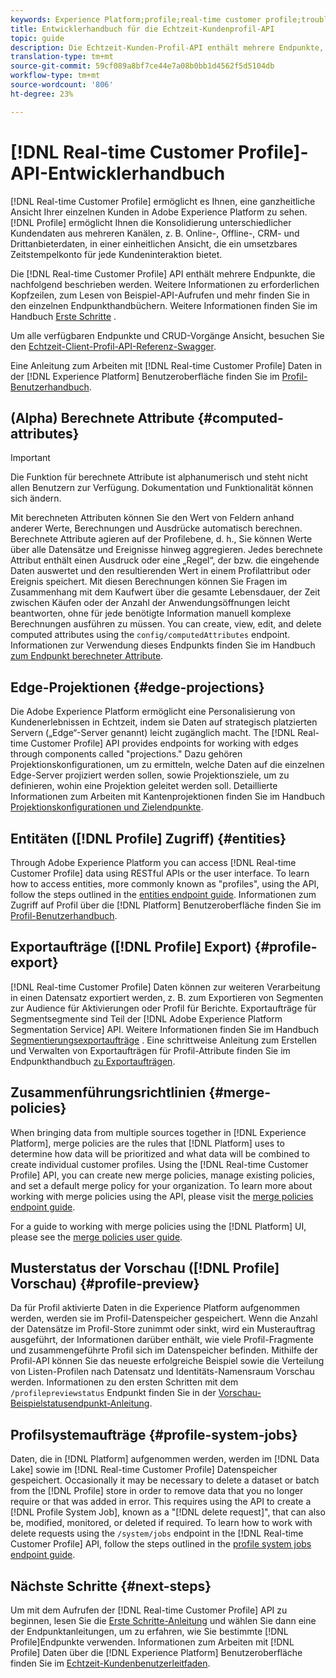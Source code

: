 ```yaml
---
keywords: Experience Platform;profile;real-time customer profile;troubleshooting;API;unified profile;Unified Profile;unified;Profile;rtcp;enable profile;Enable profile
title: Entwicklerhandbuch für die Echtzeit-Kundenprofil-API
topic: guide
description: Die Echtzeit-Kunden-Profil-API enthält mehrere Endpunkte, die nachfolgend beschrieben werden.
translation-type: tm+mt
source-git-commit: 59cf089a8bf7ce44e7a08b0bb1d4562f5d5104db
workflow-type: tm+mt
source-wordcount: '806'
ht-degree: 23%

---
```



# [!DNL Real-time Customer Profile]-API-Entwicklerhandbuch

[!DNL Real-time Customer Profile] ermöglicht es Ihnen, eine ganzheitliche Ansicht Ihrer einzelnen Kunden in Adobe Experience Platform zu sehen. [!DNL Profile] ermöglicht Ihnen die Konsolidierung unterschiedlicher Kundendaten aus mehreren Kanälen, z. B. Online-, Offline-, CRM- und Drittanbieterdaten, in einer einheitlichen Ansicht, die ein umsetzbares Zeitstempelkonto für jede Kundeninteraktion bietet.

Die [!DNL Real-time Customer Profile] API enthält mehrere Endpunkte, die nachfolgend beschrieben werden. Weitere Informationen zu erforderlichen Kopfzeilen, zum Lesen von Beispiel-API-Aufrufen und mehr finden Sie in den einzelnen Endpunkthandbüchern. Weitere Informationen finden Sie im Handbuch [Erste Schritte](getting-started.md) .

Um alle verfügbaren Endpunkte und CRUD-Vorgänge Ansicht, besuchen Sie den [Echtzeit-Client-Profil-API-Referenz-Swagger](https://www.adobe.io/apis/experienceplatform/home/api-reference.html#!acpdr/swagger-specs/real-time-customer-profile.yaml).

Eine Anleitung zum Arbeiten mit [!DNL Real-time Customer Profile] Daten in der [!DNL Experience Platform] Benutzeroberfläche finden Sie im [Profil-Benutzerhandbuch](../ui/user-guide.md).

## (Alpha) Berechnete Attribute {#computed-attributes}

>[!IMPORTANT]
>
>Die Funktion für berechnete Attribute ist alphanumerisch und steht nicht allen Benutzern zur Verfügung. Dokumentation und Funktionalität können sich ändern.

Mit berechneten Attributen können Sie den Wert von Feldern anhand anderer Werte, Berechnungen und Ausdrücke automatisch berechnen. Berechnete Attribute agieren auf der Profilebene, d. h., Sie können Werte über alle Datensätze und Ereignisse hinweg aggregieren. Jedes berechnete Attribut enthält einen Ausdruck oder eine „Regel“, der bzw. die eingehende Daten auswertet und den resultierenden Wert in einem Profilattribut oder Ereignis speichert. Mit diesen Berechnungen können Sie Fragen im Zusammenhang mit dem Kaufwert über die gesamte Lebensdauer, der Zeit zwischen Käufen oder der Anzahl der Anwendungsöffnungen leicht beantworten, ohne für jede benötigte Information manuell komplexe Berechnungen ausführen zu müssen. You can create, view, edit, and delete computed attributes using the `config/computedAttributes` endpoint. Informationen zur Verwendung dieses Endpunkts finden Sie im Handbuch [zum Endpunkt berechneter Attribute](computed-attributes.md).

## Edge-Projektionen {#edge-projections}

Die Adobe Experience Platform ermöglicht eine Personalisierung von Kundenerlebnissen in Echtzeit, indem sie Daten auf strategisch platzierten Servern („Edge“-Server genannt) leicht zugänglich macht. The [!DNL Real-time Customer Profile] API provides endpoints for working with edges through components called &quot;projections.&quot; Dazu gehören Projektionskonfigurationen, um zu ermitteln, welche Daten auf die einzelnen Edge-Server projiziert werden sollen, sowie Projektionsziele, um zu definieren, wohin eine Projektion geleitet werden soll. Detaillierte Informationen zum Arbeiten mit Kantenprojektionen finden Sie im Handbuch [Projektionskonfigurationen und Zielendpunkte](edge-projections.md).

## Entitäten ([!DNL Profile] Zugriff) {#entities}

Through Adobe Experience Platform you can access [!DNL Real-time Customer Profile] data using RESTful APIs or the user interface. To learn how to access entities, more commonly known as &quot;profiles&quot;, using the API, follow the steps outlined in the [entities endpoint guide](entities.md). Informationen zum Zugriff auf Profil über die [!DNL Platform] Benutzeroberfläche finden Sie im [Profil-Benutzerhandbuch](../ui/user-guide.md).

## Exportaufträge ([!DNL Profile] Export) {#profile-export}

[!DNL Real-time Customer Profile] Daten können zur weiteren Verarbeitung in einen Datensatz exportiert werden, z. B. zum Exportieren von Segmenten zur Audience für Aktivierungen oder Profil für Berichte. Exportaufträge für Segmentsegmente sind Teil der [!DNL Adobe Experience Platform Segmentation Service] API. Weitere Informationen finden Sie im Handbuch [Segmentierungsexportaufträge](../../profile/api/export-jobs.md) . Eine schrittweise Anleitung zum Erstellen und Verwalten von Exportaufträgen für Profil-Attribute finden Sie im Endpunkthandbuch [zu Exportaufträgen](export-jobs.md).

## Zusammenführungsrichtlinien {#merge-policies}

When bringing data from multiple sources together in [!DNL Experience Platform], merge policies are the rules that [!DNL Platform] uses to determine how data will be prioritized and what data will be combined to create individual customer profiles. Using the [!DNL Real-time Customer Profile] API, you can create new merge policies, manage existing policies, and set a default merge policy for your organization. To learn more about working with merge policies using the API, please visit the [merge policies endpoint guide](merge-policies.md).

For a guide to working with merge policies using the [!DNL Platform] UI, please see the [merge policies user guide](../ui/merge-policies.md).

## Musterstatus der Vorschau ([!DNL Profile] Vorschau) {#profile-preview}

Da für Profil aktivierte Daten in die Experience Platform aufgenommen werden, werden sie im Profil-Datenspeicher gespeichert. Wenn die Anzahl der Datensätze im Profil-Store zunimmt oder sinkt, wird ein Musterauftrag ausgeführt, der Informationen darüber enthält, wie viele Profil-Fragmente und zusammengeführte Profil sich im Datenspeicher befinden. Mithilfe der Profil-API können Sie das neueste erfolgreiche Beispiel sowie die Verteilung von Listen-Profilen nach Datensatz und Identitäts-Namensraum Vorschau werden. Informationen zu den ersten Schritten mit dem `/profilepreviewstatus` Endpunkt finden Sie in der [Vorschau-Beispielstatusendpunkt-Anleitung](preview-sample-status.md).

## Profilsystemaufträge {#profile-system-jobs}

Daten, die in [!DNL Platform] aufgenommen werden, werden im [!DNL Data Lake] sowie im [!DNL Real-time Customer Profile] Datenspeicher gespeichert. Occasionally it may be necessary to delete a dataset or batch from the [!DNL Profile] store in order to remove data that you no longer require or that was added in error. This requires using the API to create a [!DNL Profile System Job], known as a &quot;[!DNL delete request]&quot;, that can also be, modified, monitored, or deleted if required. To learn how to work with delete requests using the `/system/jobs` endpoint in the [!DNL Real-time Customer Profile] API, follow the steps outlined in the [profile system jobs endpoint guide](profile-system-jobs.md).

## Nächste Schritte {#next-steps}

Um mit dem Aufrufen der [!DNL Real-time Customer Profile] API zu beginnen, lesen Sie die [Erste Schritte-Anleitung](getting-started.md) und wählen Sie dann eine der Endpunktanleitungen, um zu erfahren, wie Sie bestimmte [!DNL Profile]Endpunkte verwenden. Informationen zum Arbeiten mit [!DNL Profile] Daten über die [!DNL Experience Platform] Benutzeroberfläche finden Sie im [Echtzeit-Kundenbenutzerleitfaden](../ui/user-guide.md).